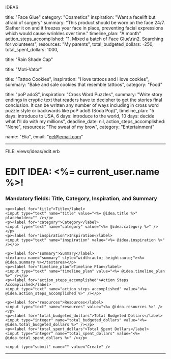 

IDEAS

title: "Face Glue"
category: "Cosmetics"
inspiration: "Want a facelift but afraid of surgery"
summary: "This product should be worn on the face 24/7. Slather it on and it freezes your face in place, preventing facial expressions which would cause wrinkles over time."
timeline_plan: "A month"
action_steps_accomplished:
"1. Mixed a batch of Face Glue\r\n2. Searching for volunteers",
resources: "My parents",
total_budgeted_dollars: -250,
total_spent_dollars: 1000,

title: "Rain Shade Cap"

title: "Moti-Vator"

title: "Tattoo Cookies",
inspiration: "I love tattoos and I love cookies",
summary: "Bake and sale cookies that resemble tattoos",
category: "Food"

title: "poP adoS",
inspiration: "Cross Word Puzzles",
summary:
"Write story endings in cryptic text that readers have to decipher to get the stories final conclusion. It can be written any number of ways including in cross word puzzle style or backwards like poP adoS (Soda Pop)",
timeline_plan:
"5 days: introduce to USA, 6 days: introduce to the world, 10 days: decide what I'll do with my millions",
deadline_date: nil,
action_steps_accomplished: "None",
resources: "The sweat of my brow",
category: "Entertainment"








name: "Elia",
email: "eel@email.com"
















****************************************************************
FILE: views/ideas/edit.erb

<h1>EDIT IDEA: <%= current_user.name %>!</h1>

<h3>Mandatory fields: Title, Category, Inspiration, and Summary</h3>
<form class="" method="POST" action="/ideas/<%= @idea.id %>">
    <input type="hidden" name="_method" value="patch" />

    <p><label for="title">Title</label>
    <input type="text" name="title" value="<%= @idea.title %>" placeholder="" /></p>
    <p><label for="category">Category</label>
    <input type="text" name="category" value="<%= @idea.category %>" /></p>
    <p><label for="inspiration">Inspiration</label>
    <input type="text" name="inspiration" value="<%= @idea.inspiration %>" /></p>
    
    <p><label for="summary">Summary</label>
    <textarea name="summary" style="width:auto; height:auto;"><%= @idea.summary %></textarea></p>
    <p><label for="timeline_plan">Timeline Plan</label>
    <input type="text" name="timeline_plan" value="<%= @idea.timeline_plan %>" /></p>
    <p><label for="action_steps_accomplished">Action Steps Accomplished</label>
    <input type="text" name="action_steps_accomplished" value="<%= @idea.action_steps_accomplished %>" /></p>
    
    <p><label for="resources">Resources</label>
    <input type="text" name="resources" value="<%= @idea.resources %>" /></p>
    <p><label for="total_budgeted_dollars">Total Budgeted Dollars</label>
    <input type="integer" name="total_budgeted_dollars" value="<%= @idea.total_budgeted_dollars %>" /></p>
    <p><label for="total_spent_dollars">Total Spent Dollars</label>
    <input type="integer" name="total_spent_dollars" value="<%= @idea.total_spent_dollars %>" /></p>
        
    <input type="submit" name="" value="Create" />
</form>

****************************************************************


